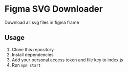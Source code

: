 # Figma SVG Downloader

Download all svg files in figma frame

## Usage

1. Clone this repository
2. Install dependencies
3. Add your personal access token and file key to index.js
4. Run `npm start`